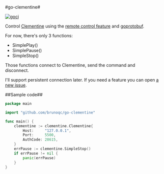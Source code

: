 #go-clementine#

[![goci](https://goci.herokuapp.com/project/image/github.com/brunoqc/go-clementine)](http://goci.me/project/github.com/brunoqc/go-clementine)

Control [Clementine](http://www.clementine-player.org/) using the [remote control feature](https://code.google.com/p/clementine-player/wiki/RemoteControl) and [goprotobuf](https://code.google.com/p/goprotobuf/).

For now, there's only 3 functions:
- SimplePlay()
- SimplePause()
- SimpleStop()

Those functions connect to Clementine, send the command and disconnect.

I'll support persistent connection later. If you need a feature you can open [a new issue](https://github.com/brunoqc/go-clementine/issues/new).

##Sample code##

```go
package main

import "github.com/brunoqc/go-clementine"

func main() {
	clementine := clementine.Clementine{
		Host:     "127.0.0.1",
		Port:     5500,
		AuthCode: 28615,
	}
	errPause := clementine.SimpleStop()
	if errPause != nil {
		panic(errPause)
	}
}
```
